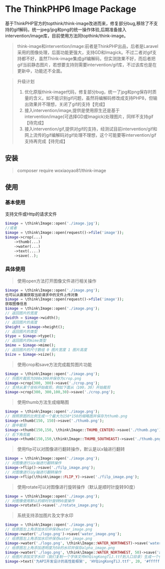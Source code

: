 # The ThinkPHP6 Image Package

基于ThinkPHP官方的topthink/think-image改进而来，修复部分bug,移除了不支持的gif解码，统一jpeg/jpg和png的统一操作体验,后期准备接入intervention/image库，目前使用方法同topthink/think-image。

> think-image和intervention/image:前者是ThinkPHP出品，后者是Laravel采用的图像处理，后面功能更强大，支持GD和Imagick。不过二者对gif支持都不好，虽然Think-image集成gif编解码，但实测效果不好，而后者把gif当前静态图片，若想要支持则需要intervention/gif库，不过该库也是在更新中，功能还不全面。

> 升级计划
> 1. 优化原版think-image代码，修复部分bug，统一了jpg和png保存时质量的含义。如不能识别gif问题，虽然将编解码修改成支持PHP8，但输出效果并不理想，关闭了gif的支持【完成】
> 2. 接入intervention/image,提供是使用原生还是基于intervention/image(可选择GD或Imagick)处理图片，同样不支持gif【待完成】
> 3. 接入intervention/gif,提供对gif的支持，经测试目前intervention/gif和网上流传的gif编解码对gif处理不理想，这个可能要等intervention/gif支持再完成【待完成】


## 安装

> composer require woxiaoyao81/think-image

## 使用

### 基本使用
支持文件或Http的请求文件
```php
$image = \think\Image::open('./image.jpg');
//或者
$image = \think\Image::open(request()->file('image'));
$image->crop(...)
    ->thumb(...)
    ->water(...)
    ->text(....)
    ->save(..);
```
### 具体使用
> 使用open方法打开图像文件进行相关操作
```php
$image = \think\Image::open('./image.png');
也可以从直接获取当前请求中的文件上传对象
$image = \think\Image::open(request()->file('image'));
获取图像信息
$image = \think\Image::open('./image.png');
// 返回图片的宽度
$width = $image->width(); 
// 返回图片的高度
$height = $image->height(); 
// 返回图片的类型
$type = $image->type(); 
// 返回图片的mime类型
$mime = $image->mime(); 
// 返回图片的尺寸数组 0 图片宽度 1 图片高度
$size = $image->size(); 
```
> 使用crop和save方法完成裁剪图片功能
```php
$image = \think\Image::open('./image.png');
// 将图片裁剪为300x300并保存为crop.png
$image->crop(300, 300)->save('./crop.png');
// 支持从某个坐标开始裁剪，例如下面从（100，30）开始裁剪
$image->crop(300, 300,100,30)->save('./crop.png');
```
> 使用thumb方法生成缩略图
```php
$image = \think\Image::open('./image.png');
// 按照原图的比例生成一个最大为150*150的缩略图并保存为thumb.png
$image->thumb(150, 150)->save('./thumb.png');
// 居中裁剪
$image->thumb(150,150, \think\Image::THUMB_CENTER)->save('./thumb.png');
// 右下角剪裁
$image->thumb(150,150,\think\Image::THUMB_SOUTHEAST)->save('./thumb.png');
```
> 使用flip可以对图像进行翻转操作，默认是以x轴进行翻转
```php
$image = \think\Image::open('./image.png');
// 对图像进行以x轴进行翻转操作
$image->flip()->save('./filp_image.png');
// 对图像进行以y轴进行翻转操作
$image->flip(\think\image::FLIP_Y)->save('./filp_image.png');
```
> 使用rotate可以对图像进行旋转操作（默认是顺时针旋转90度）
```php
$image = \think\Image::open('./image.png');
// 对图像使用默认的顺时针旋转90度操作
$image->rotate()->save('./rotate_image.png');
```
> 系统支持添加图片及文字水印
```php
$image = \think\Image::open('./image.png');
// 给原图左上角添加水印并保存water_image.png
$image->water('./logo.png')->save('water_image.png'); 
// 给原图左上角添加水印并保存water_image.png
$image->water('./logo.png', \think\Image::WATER_NORTHWEST)->save('water_image.png');
// 给原图左上角添加透明度为50的水印并保存alpha_image.png
$image->water('./logo.png', \think\Image::WATER_NORTHWEST, 50)->save('alpha_image.png');
// 给图片添加文字水印（我们复制一个字体文件HYQingKongTiJ.ttf到入口目录）生成一个像素20px，颜色为#ffffff的水印效果
$image->text('为API开发设计的高性能框架', 'HYQingKongTiJ.ttf', 20, '#ffffff')->save('text_image.png');
```

